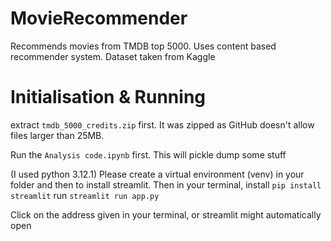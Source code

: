 # MovieRecommender
Recommends movies from TMDB top 5000. Uses content based recommender system.
Dataset taken from Kaggle

# Initialisation & Running

extract `tmdb_5000_credits.zip` first. It was zipped as GitHub doesn't allow files larger than 25MB.

Run the `Analysis code.ipynb` first. This will pickle dump some stuff

(I used python 3.12.1)
Please create a virtual environment (venv) in your folder and then to install streamlit.
Then in your terminal,
install `pip install streamlit`
run `streamlit run app.py`

Click on the address given in your terminal, or streamlit might automatically open

